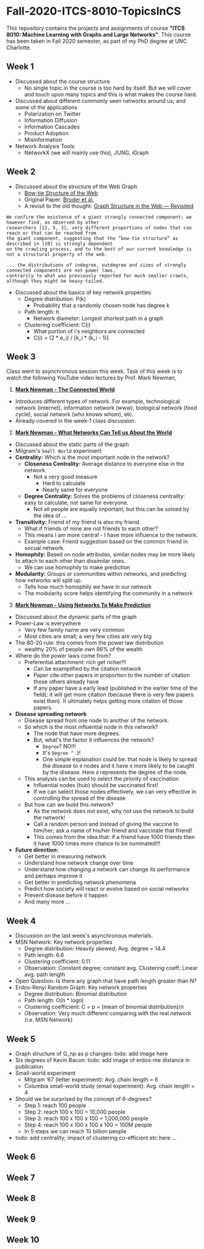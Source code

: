 # Fall-2020-ITCS-8010-TopicsInCS
This repository contains the projects and assignments of course **"ITCS 8010: Machine Learning with Graphs and Large Networks"**. This course has been taken in Fall 2020 semester, as part of my PhD degree at UNC Charlotte.

## Week 1
* Discussed about the course structure
  * No single topic in the course is too hard by itself. But we will cover and touch upon many topics and this is what makes the course hard.
* Discussed about different commonly seen networks around us; and some of the applications
  * Polarization on Twitter
  * Information Diffusion
  * Information Cascades
  * Product Adoption
  * Misinformation
* Network Analysis Tools
  * NetworkX (we will mainly use this), JUNG, iGraph

## Week 2
* Discussed about the structure of the Web Graph
  * [Bow-tie Structure of the Web](https://kharshit.github.io/blog/2017/09/08/structure-of-the-web#myfootnote1)
  * Original Paper: [Broder et al.](https://kharshit.github.io/assets/graph_broder.pdf)
  * A revisit to the old thought: [Graph Structure in the Web — Revisited](http://www.quantware.ups-tlse.fr/FETNADINE/papers/P4.9.pdf)
```
We confirm the existence of a giant strongly connected component; we however find, as observed by other 
researchers [12, 5, 3], very different proportions of nodes that can reach or that can be reached from 
the giant component, suggesting that the “bow-tie structure” as described in [10] is strongly dependent 
on the crawling process, and to the best of our current knowledge is not a structural property of the web.

... the distributions of indegree, outdegree and sizes of strongly connected components are not power laws, 
contrarily to what was previously reported for much smaller crawls, although they might be heavy-tailed.
```
* Discussed about the basics of key network properties
  * Degree distribution: P(k)
    * Probability that a randomly chosen node has degree k
  * Path length: h
    * Network diameter: Longest shortest path in a graph
  * Clustering coefficient: C(i)
    * What portion of i's neighbors are connected
    * C(i) = (2 * e_i) / [k_i * (k_i - 1)]

## Week 3
Class went to asynchronous session this week. Task of this week is to watch the following YouTube video lectures by Prof. Mark Newman,

1. **[Mark Newman - The Connected World](https://www.youtube.com/watch?v=yAtsm5xkb5c)**
  * Introduces different types of network. For example, technological network (internet), information network (www), biological network (food cycle), social network (who knows whom), etc.
  * Already covered in the week-1 class discussion.
2. **[Mark Newman - What Networks Can Tell us About the World](https://www.youtube.com/watch?v=lETt7IcDWLI)**
  * Discussed about the static parts of the graph
  * Milgram's `Small World` experiment
  * **Centrality:** Which is the most important node in the network?
    * **Closeness Centrality:** Average distance to everyone else in the network.
      * Not a very good measure
        * Hard to calculate
        * Nearly same for everyone
    * **Degree Centrality:** Solves the problems of closeness centrality: easy to calculate; not same for everyone.
      * Not all people are equally important; but this can be solved by the idea of ...
  * **Transitivity:** Friend of my friend is also my friend.
    * What if friends of mine are not friends to each other?
    * This means I am more central - I have more influence to the network.
    * Example case: Friend suggestion based on the common friend in socual network.
  * **Homophily:** Based on node attributes, similar nodes may be more likely to attach to each other than dissimilar ones.
    * We can use homophily to make prediction
  * **Modularity:** Groups or communities within networks, and predicting how networks will split up.
    * Tells how much homophily we have in our network
    * The modularity score helps identifying the community in a network
3. **[Mark Newman - Using Networks To Make Prediction](https://www.youtube.com/watch?v=rwA-y-XwjuU)**
  * Discussed about the dynamic parts of the graph
  * Power-Law is everywhere
    * Very few family name are very common
    * Most cities are small; a very few cities are very big
  * The 80-20 rule: this comes from the power law distribution
    * wealthy 20% of people own 86% of the wealth
  * Where do the power laws come from?
    * Preferential attachment: rich get richer!!!
      * Can be examplified by the citation network
      * Paper cite other papers in proportion to the number of citation those others already have
      * If any paper have a early lead (published in the earlier time of the field); it will get more citation (because there is very few papers exist then). It ultimately helps getting more citation of those papers.
  * **Disease spreading network**
    * Disease spread from one node to another of the network.
    * So which is the most influential node in this network?
      * The node that have more degrees.
      * But, what's the factor it influences the network?
        * `Degree`? NO!!!
        * It's `Degree ^ 2`!
        * One simple explanation could be: that node is likely to spread the disease to `d` nodes and it have `d` more likely to be caught by the disease. Here `d` represents the degree of the node.
    * This analysis can be used to select the priority of vaccination
      * Influential nodes (hub) should be vaccinated first!
      * If we can select those nodes effectively, we can very effective in controlling the spread of the disease
    * But how can we build this network?
      * As the network does not exist, why not use the network to build the network!
      * Call a random person and instead of giving the vaccine to him/her; ask a name of his/her friend and vaccinate that friend!
      * This comes from the idea that: if a friend have 1000 friends then it have 1000 times more chance to be nominated!!!
  * **Future direction:**
    * Get better in measuring network
    * Understand how network change over time
    * Understand how changing a network can change its performance and perhaps improve it
    * Get better in predicting network phenomena
    * Predict how society will react or evolve based on social networks
    * Prevent disease before it happen
    * And many more ...

## Week 4
* Discussion on the last week's asynchronous materials.
* MSN Network: Key network properties
  * Degree distribution: Heavily skewed; Avg. degree = 14.4
  * Path length: 6.6
  * Clustering coefficient: 0.11
  * Observation: Constant degree; constant avg. Clustering coeff; Linear avg. path length
* Open Question: Is there any graph that have path length greater than N?
* Erdos-Renyi Random Graph: Key network properties
  * Degree distribution: Binomial distribution
  * Path length: O(n * logn)
  * Clustering coefficient: C = p = (mean of binomial distribution)/n
  * Observation: Very much different comparing with the real network (i.e. MSN Network)

## Week 5
* Graph structure of G_np as p changes: todo: add image here
* Six degrees of Kevin Bacon: todo: add image of erdos-me distance in publication
* Small-world experiment
  * Milgram ’67 (letter experiment): Avg. chain length = 6
  * Columbia small-world study (email experiment): Avg. chain length = 4
* Should we be surprised by the concept of 6-degrees?
  * Step 1: reach 100 people
  * Step 2: reach 100 x 100 = 10,000 people
  * Step 3: reach 100 x 100 x 100 = 1,000,000 people
  * Step 4: reach 100 x 100 x 100 x 100 = 100M people
  * In 5 steps we can reach 10 billion people
* todo: add centrality; impact of clustering co-efficient etc here ...

## Week 6

## Week 7

## Week 8

## Week 9

## Week 10
